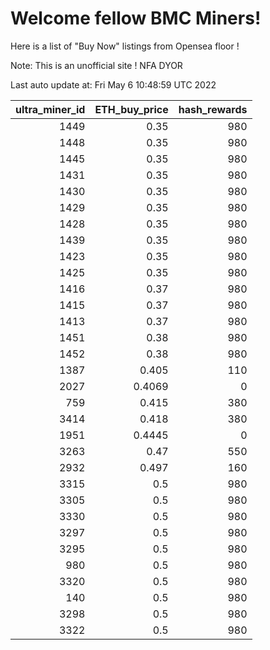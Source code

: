 # Welcome fellow BMC Miners!
Here is a list of "Buy Now" listings from Opensea floor !

Note: This is an unofficial site ! NFA DYOR


Last auto update at: Fri May  6 10:48:59 UTC 2022


|   ultra_miner_id |   ETH_buy_price |   hash_rewards |
|-----------------:|----------------:|---------------:|
|             1449 |          0.35   |            980 |
|             1448 |          0.35   |            980 |
|             1445 |          0.35   |            980 |
|             1431 |          0.35   |            980 |
|             1430 |          0.35   |            980 |
|             1429 |          0.35   |            980 |
|             1428 |          0.35   |            980 |
|             1439 |          0.35   |            980 |
|             1423 |          0.35   |            980 |
|             1425 |          0.35   |            980 |
|             1416 |          0.37   |            980 |
|             1415 |          0.37   |            980 |
|             1413 |          0.37   |            980 |
|             1451 |          0.38   |            980 |
|             1452 |          0.38   |            980 |
|             1387 |          0.405  |            110 |
|             2027 |          0.4069 |              0 |
|              759 |          0.415  |            380 |
|             3414 |          0.418  |            380 |
|             1951 |          0.4445 |              0 |
|             3263 |          0.47   |            550 |
|             2932 |          0.497  |            160 |
|             3315 |          0.5    |            980 |
|             3305 |          0.5    |            980 |
|             3330 |          0.5    |            980 |
|             3297 |          0.5    |            980 |
|             3295 |          0.5    |            980 |
|              980 |          0.5    |            980 |
|             3320 |          0.5    |            980 |
|              140 |          0.5    |            980 |
|             3298 |          0.5    |            980 |
|             3322 |          0.5    |            980 |